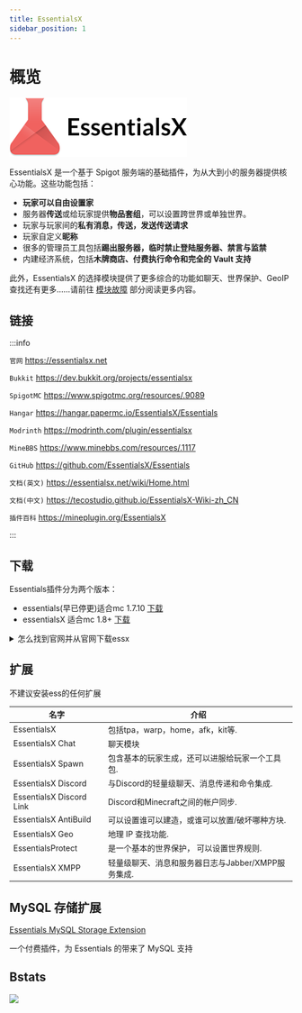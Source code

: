 ```yaml
---
title: EssentialsX
sidebar_position: 1
---
```


<!--markdownlint-disable line-length-->

# 概览

![](_images/banner.png)

EssentialsX 是一个基于 Spigot 服务端的基础插件，为从大到小的服务器提供核心功能。这些功能包括：

- **玩家可以自由设置家**
- 服务器**传送**或给玩家提供**物品套组**，可以设置跨世界或单独世界。
- 玩家与玩家间的**私有消息，传送，发送传送请求**
- 玩家自定义**昵称**
- 很多的管理员工具包括**踢出服务器，临时禁止登陆服务器、禁言与监禁**
- 内建经济系统，包括**木牌商店、付费执行命令和完全的 Vault 支持**

此外，EssentialsX 的选择模块提供了更多综合的功能如聊天、世界保护、GeoIP查找还有更多……请前往 [模块故障](https://github.com/TecoStudio/EssentialsX-Wiki-zh_CN/wiki/1.3---%E6%A8%A1%E5%9D%97%E6%95%85%E9%9A%9C) 部分阅读更多内容。

## 链接

:::info

`官网` https://essentialsx.net

`Bukkit` https://dev.bukkit.org/projects/essentialsx

`SpigotMC` https://www.spigotmc.org/resources/.9089

`Hangar` https://hangar.papermc.io/EssentialsX/Essentials

`Modrinth` https://modrinth.com/plugin/essentialsx

`MineBBS` https://www.minebbs.com/resources/.1117

`GitHub` https://github.com/EssentialsX/Essentials

`文档(英文)` https://essentialsx.net/wiki/Home.html

`文档(中文)` https://tecostudio.github.io/EssentialsX-Wiki-zh_CN

`插件百科` https://mineplugin.org/EssentialsX

:::

## 下载

Essentials插件分为两个版本：

- essentials(早已停更)适合mc 1.7.10 [下载](https://mineplugin.org/Essentials/Downloads)
- essentialsX 适合mc 1.8+ [下载](https://essentialsx.net/downloads.html)

<details>
<summary>怎么找到官网并从官网下载essx</summary>

![](_images/1.png)
![](_images/2.png)
> 建议选择`稳定版本`
>
> Stable release 稳定版本
>
> Development build 开发版本
>
> 真的有那么多人不知道自己下的开发版。。。
![](_images/3.png)

</details>

## 扩展

不建议安装ess的任何扩展

| 名字 | 介绍 |
| --- | ----------- |
| EssentialsX | 包括tpa，warp，home，afk，kit等. |
| EssentialsX Chat | 聊天模块 |
| EssentialsX Spawn | 包含基本的玩家生成，还可以进服给玩家一个工具包. |
| EssentialsX Discord| 与Discord的轻量级聊天、消息传递和命令集成. |
| EssentialsX Discord Link | Discord和Minecraft之间的帐户同步. |
| EssentialsX AntiBuild | 可以设置谁可以建造，或谁可以放置/破坏哪种方块. |
| EssentialsX Geo | 地理 IP 查找功能. |
| EssentialsProtect | 是一个基本的世界保护， 可以设置世界规则. |
| EssentialsX XMPP | 轻量级聊天、消息和服务器日志与Jabber/XMPP服务集成. |

## MySQL 存储扩展

[Essentials MySQL Storage Extension](https://www.spigotmc.org/resources/.25673/)

一个付费插件，为 Essentials 的带来了 MySQL 支持

## Bstats

[![](https://bstats.org/signatures/bukkit/EssentialsX.svg)](https://bstats.org/plugin/bukkit/EssentialsX/858)
